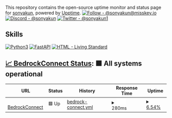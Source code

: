 This repository contains the open-source uptime monitor and status page for [sonyakun](https://sonyakun.github.io/sonyakun), powered by [Upptime](https://github.com/upptime/upptime).
[![Follow - @sonyakun@misskey.io](https://img.shields.io/static/v1?label=Follow&message=%40sonyakun%40misskey.io&color=2ea44f&logo=misskey)](https://misskey.io/@sonyakun) [![Discord - @sonyakun](https://img.shields.io/static/v1?label=Discord&message=%40sonyakun&color=blue&logo=Discord)](https://twitter.com/sonyakun1) [![Twitter - @sonyakun1](https://img.shields.io/static/v1?label=Twitter&message=%40sonyakun1&color=blue&logo=X)](https://twitter.com/sonyakun1)

## Skills

[![Python3](https://img.shields.io/static/v1?label=&message=Python3&color=yellow&logo=python)](https://python.org) [![FastAPI](https://img.shields.io/static/v1?label=&message=FastAPI&color=%235e5e5e&logo=FastAPI)](https://fastapi.tiangolo.com/ja/) [![HTML  - Living Standard](https://img.shields.io/static/v1?label=HTML+&message=Living+Standard&color=%23E34F26&logo=html5)](https://html.spec.whatwg.org/multipage/)

## [📈 BedrockConnect Status](https://bc.sonyakun.com): <!--live status--> **🟩 All systems operational**

<!--start: status pages-->
<!-- This summary is generated by Upptime (https://github.com/upptime/upptime) -->
<!-- Do not edit this manually, your changes will be overwritten -->
<!-- prettier-ignore -->
| URL | Status | History | Response Time | Uptime |
| --- | ------ | ------- | ------------- | ------ |
| <img alt="" src="https://icons.duckduckgo.com/ip3/bcstat.sonyakun.com.ico" height="13"> [BedrockConnect](http://bcstat.sonyakun.com:50212) | 🟩 Up | [bedrock-connect.yml](https://github.com/sonyakun/sonyakun/commits/HEAD/history/bedrock-connect.yml) | <details><summary><img alt="Response time graph" src="./graphs/bedrock-connect/response-time-week.png" height="20"> 280ms</summary><br><a href="https://sonyakun.github.io/sonyakun/history/bedrock-connect"><img alt="Response time 280" src="https://img.shields.io/endpoint?url=https%3A%2F%2Fraw.githubusercontent.com%2Fsonyakun%2Fsonyakun%2FHEAD%2Fapi%2Fbedrock-connect%2Fresponse-time.json"></a><br><a href="https://sonyakun.github.io/sonyakun/history/bedrock-connect"><img alt="24-hour response time 280" src="https://img.shields.io/endpoint?url=https%3A%2F%2Fraw.githubusercontent.com%2Fsonyakun%2Fsonyakun%2FHEAD%2Fapi%2Fbedrock-connect%2Fresponse-time-day.json"></a><br><a href="https://sonyakun.github.io/sonyakun/history/bedrock-connect"><img alt="7-day response time 280" src="https://img.shields.io/endpoint?url=https%3A%2F%2Fraw.githubusercontent.com%2Fsonyakun%2Fsonyakun%2FHEAD%2Fapi%2Fbedrock-connect%2Fresponse-time-week.json"></a><br><a href="https://sonyakun.github.io/sonyakun/history/bedrock-connect"><img alt="30-day response time 280" src="https://img.shields.io/endpoint?url=https%3A%2F%2Fraw.githubusercontent.com%2Fsonyakun%2Fsonyakun%2FHEAD%2Fapi%2Fbedrock-connect%2Fresponse-time-month.json"></a><br><a href="https://sonyakun.github.io/sonyakun/history/bedrock-connect"><img alt="1-year response time 280" src="https://img.shields.io/endpoint?url=https%3A%2F%2Fraw.githubusercontent.com%2Fsonyakun%2Fsonyakun%2FHEAD%2Fapi%2Fbedrock-connect%2Fresponse-time-year.json"></a></details> | <details><summary><a href="https://sonyakun.github.io/sonyakun/history/bedrock-connect">6.54%</a></summary><a href="https://sonyakun.github.io/sonyakun/history/bedrock-connect"><img alt="All-time uptime 6.54%" src="https://img.shields.io/endpoint?url=https%3A%2F%2Fraw.githubusercontent.com%2Fsonyakun%2Fsonyakun%2FHEAD%2Fapi%2Fbedrock-connect%2Fuptime.json"></a><br><a href="https://sonyakun.github.io/sonyakun/history/bedrock-connect"><img alt="24-hour uptime 6.54%" src="https://img.shields.io/endpoint?url=https%3A%2F%2Fraw.githubusercontent.com%2Fsonyakun%2Fsonyakun%2FHEAD%2Fapi%2Fbedrock-connect%2Fuptime-day.json"></a><br><a href="https://sonyakun.github.io/sonyakun/history/bedrock-connect"><img alt="7-day uptime 6.54%" src="https://img.shields.io/endpoint?url=https%3A%2F%2Fraw.githubusercontent.com%2Fsonyakun%2Fsonyakun%2FHEAD%2Fapi%2Fbedrock-connect%2Fuptime-week.json"></a><br><a href="https://sonyakun.github.io/sonyakun/history/bedrock-connect"><img alt="30-day uptime 6.54%" src="https://img.shields.io/endpoint?url=https%3A%2F%2Fraw.githubusercontent.com%2Fsonyakun%2Fsonyakun%2FHEAD%2Fapi%2Fbedrock-connect%2Fuptime-month.json"></a><br><a href="https://sonyakun.github.io/sonyakun/history/bedrock-connect"><img alt="1-year uptime 6.54%" src="https://img.shields.io/endpoint?url=https%3A%2F%2Fraw.githubusercontent.com%2Fsonyakun%2Fsonyakun%2FHEAD%2Fapi%2Fbedrock-connect%2Fuptime-year.json"></a></details>

<!--end: status pages-->
